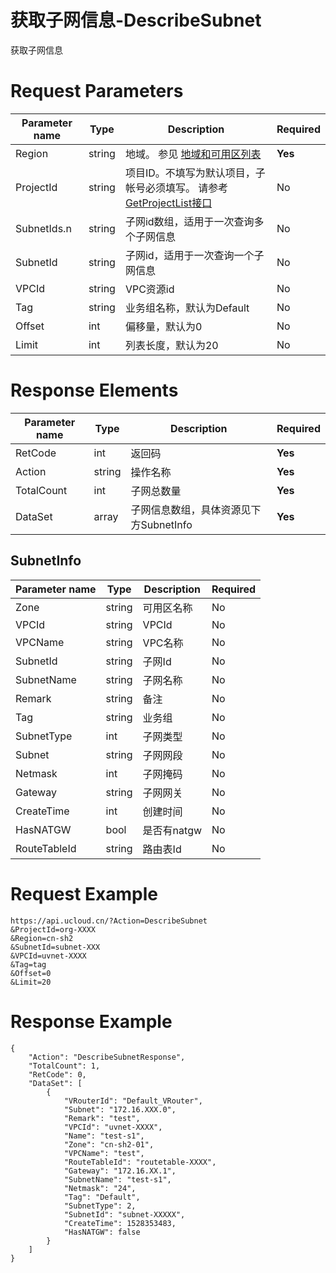 # 获取子网信息-DescribeSubnet

获取子网信息

# Request Parameters
|Parameter name|Type|Description|Required|
|---|---|---|---|
|Region|string|地域。 参见 [地域和可用区列表](api/summary/regionlist)|**Yes**|
|ProjectId|string|项目ID。不填写为默认项目，子帐号必须填写。 请参考[GetProjectList接口](api/summary/get_project_list)|No|
|SubnetIds.n|string|子网id数组，适用于一次查询多个子网信息|No|
|SubnetId|string|子网id，适用于一次查询一个子网信息|No|
|VPCId|string|VPC资源id|No|
|Tag|string|业务组名称，默认为Default|No|
|Offset|int|偏移量，默认为0|No|
|Limit|int|列表长度，默认为20|No|

# Response Elements
|Parameter name|Type|Description|Required|
|---|---|---|---|
|RetCode|int|返回码|**Yes**|
|Action|string|操作名称|**Yes**|
|TotalCount|int|子网总数量|**Yes**|
|DataSet|array|子网信息数组，具体资源见下方SubnetInfo|**Yes**|

## SubnetInfo
|Parameter name|Type|Description|Required|
|---|---|---|---|
|Zone|string|可用区名称|No|
|VPCId|string|VPCId|No|
|VPCName|string|VPC名称|No|
|SubnetId|string|子网Id|No|
|SubnetName|string|子网名称|No|
|Remark|string|备注|No|
|Tag|string|业务组|No|
|SubnetType|int|子网类型|No|
|Subnet|string|子网网段|No|
|Netmask|int|子网掩码|No|
|Gateway|string|子网网关|No|
|CreateTime|int|创建时间|No|
|HasNATGW|bool|是否有natgw|No|
|RouteTableId|string|路由表Id|No|

# Request Example
```
https://api.ucloud.cn/?Action=DescribeSubnet
&ProjectId=org-XXXX
&Region=cn-sh2
&SubnetId=subnet-XXX
&VPCId=uvnet-XXXX
&Tag=tag
&Offset=0
&Limit=20
```

# Response Example
```
{
    "Action": "DescribeSubnetResponse", 
    "TotalCount": 1, 
    "RetCode": 0, 
    "DataSet": [
        {
            "VRouterId": "Default_VRouter", 
            "Subnet": "172.16.XXX.0", 
            "Remark": "test", 
            "VPCId": "uvnet-XXXX", 
            "Name": "test-s1", 
            "Zone": "cn-sh2-01", 
            "VPCName": "test", 
            "RouteTableId": "routetable-XXXX", 
            "Gateway": "172.16.XX.1", 
            "SubnetName": "test-s1", 
            "Netmask": "24", 
            "Tag": "Default", 
            "SubnetType": 2, 
            "SubnetId": "subnet-XXXXX", 
            "CreateTime": 1528353483, 
            "HasNATGW": false
        }
    ]
}
```

